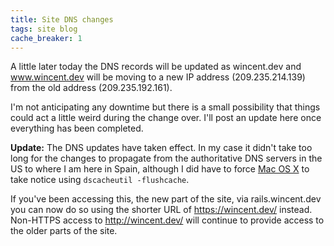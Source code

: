 ```yaml
---
title: Site DNS changes
tags: site blog
cache_breaker: 1
---
```


A little later today the DNS records will be updated as wincent.dev and www.wincent.dev will be moving to a new IP address (209.235.214.139) from the old address (209.235.192.161).

I'm not anticipating any downtime but there is a small possibility that things could act a little weird during the change over. I'll post an update here once everything has been completed.

**Update:** The DNS updates have taken effect. In my case it didn't take too long for the changes to propagate from the authoritative DNS servers in the US to where I am here in Spain, although I did have to force [Mac OS X](/wiki/Mac_OS_X) to take notice using `dscacheutil -flushcache`.

If you've been accessing this, the new part of the site, via rails.wincent.dev you can now do so using the shorter URL of <https://wincent.dev/> instead. Non-HTTPS access to <http://wincent.dev/> will continue to provide access to the older parts of the site.
